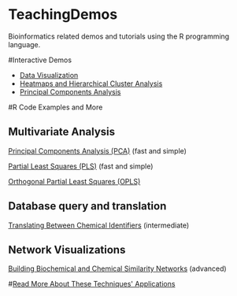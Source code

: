 TeachingDemos
=============

Bioinformatics related demos and tutorials using the R programming language.

#Interactive Demos
* [Data Visualization](http://spark.rstudio.com/dgrapov/Plotting/)
* [Heatmaps and Hierarchical Cluster Analysis](http://spark.rstudio.com/dgrapov/Heatmap/)
* [Principal Components Analysis](http://spark.rstudio.com/dgrapov/PCA/)


#R Code Examples and More
## Multivariate Analysis

[Principal Components Analysis (PCA)](https://github.com/dgrapov/TeachingDemos/wiki/Principal-Components-Analysis) (fast and simple)

[Partial Least Squares (PLS)](https://github.com/dgrapov/TeachingDemos/wiki/Partial-Least-Squares) (fast and simple)

[Orthogonal Partial Least Squares (OPLS)](https://github.com/dgrapov/TeachingDemos/blob/master/Demos/OPLS/OPLS%20example.md)

## Database query and translation
[Translating Between Chemical Identifiers](https://github.com/dgrapov/TeachingDemos/wiki/Translating-Between-Chemical-Identifiers)  (intermediate)


## Network Visualizations
[Building Biochemical and Chemical Similarity Networks](https://github.com/dgrapov/TeachingDemos/wiki/Biochemical-and-Chemical-Similarity-Networks) (advanced)


#[Read More About These Techniques' Applications](http://imdevsoftware.wordpress.com/category/uncategorized/)
